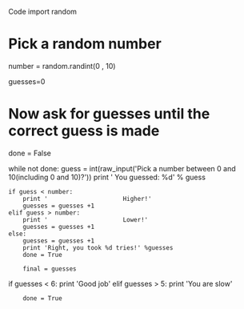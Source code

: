 Code
import random

# Pick a random number
number = random.randint(0 , 10)

guesses=0

# Now ask for guesses until the correct guess is made
done = False

while not done:
    guess = int(raw_input('Pick a number between 0 and 10(including 0 and 10)?'))
    print '					You guessed: %d' % guess
    
    if guess < number:
        print '						Higher!'
        guesses = guesses +1
    elif guess > number:
        print '						Lower!'
        guesses = guesses +1
    else:
        guesses = guesses +1
        print 'Right, you took %d tries!' %guesses
        done = True

        final = guesses
        
if guesses < 6:
        print 'Good job'
elif guesses > 5:
        print 'You are slow'
        
        done = True
